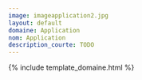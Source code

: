 ```yaml
---
image: imageapplication2.jpg
layout: default
domaine: Application
nom: Application
description_courte: TODO
---
```

{% include template_domaine.html %}
